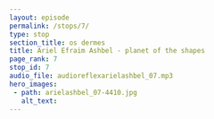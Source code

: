 ```yaml
---
layout: episode
permalink: /stops/7/
type: stop
section_title: os dermes
title: Ariel Efraim Ashbel - planet of the shapes
page_rank: 7
stop_id: 7
audio_file: audioreflexarielashbel_07.mp3
hero_images:
 - path: arielashbel_07-4410.jpg
   alt_text: 
---
```


